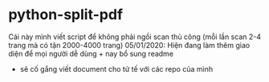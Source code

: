 # python-split-pdf
Cái này mình viết script để không phải ngồi scan thủ công (mỗi lần scan 2-4 trang mà có tận 2000-4000 trang)
05/01/2020: Hiện đang làm thêm giao diện để mọi người dễ dùng + nay bổ sung readme
- sẽ cố gắng viết document cho tử tế với các repo của mình

